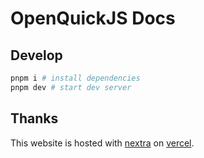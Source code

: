 # OpenQuickJS Docs

## Develop

```bash
pnpm i # install dependencies
pnpm dev # start dev server
```
## Thanks

This website is hosted with [nextra](https://nextra.site/docs) on [vercel](https://vercel.com/).